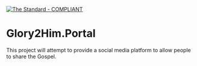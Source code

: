 [![The Standard - COMPLIANT](https://img.shields.io/badge/The_Standard-COMPLIANT-2ea44f)](https://github.com/hassanhabib/The-Standard)

# Glory2Him.Portal
This project will attempt to provide a social media platform to allow people to share the Gospel.
